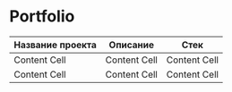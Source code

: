 # Portfolio

Название проекта  | Описание  | Стек
------------- | -------------- | -------------
Content Cell  | Content Cell   | Content Cell    
Content Cell  | Content Cell   | Content Cell   
